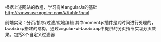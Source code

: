 根据上述网站的教程，学习有关angularJs的基础
http://showcase.ngnice.com/#/table/local

前端实现：分页/排序/过滤/就地编辑
其中moment.js插件是对时间进行处理的，bootstrap搭建的结构，通过angular-ui-bootstrap中提供的分页指令实现分页效果。包括3个自定义过滤器
